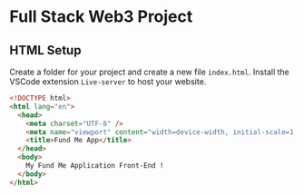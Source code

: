# Full Stack Web3 Project

## HTML Setup

Create a folder for your project and create a new file `index.html`.
Install the VSCode extension `Live-server` to host your website.

```html
<!DOCTYPE html>
<html lang="en">
  <head>
    <meta charset="UTF-8" />
    <meta name="viewport" content="width=device-width, initial-scale=1.0" />
    <title>Fund Me App</title>
  </head>
  <body>
    My Fund Me Application Front-End !
  </body>
</html>
```

